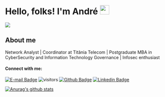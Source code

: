 # Hello, folks! I'm André <img src="https://raw.githubusercontent.com/MartinHeinz/MartinHeinz/master/wave.gif" width="30px">

<p align="left"><img src="https://user-images.githubusercontent.com/30474126/126912687-abbda8ed-12cc-4607-8724-75ff66623fc3.png" /></p>

## About me

Network Analyst | Coordinator at Titânia Telecom | Postgraduate MBA in CyberSecurity and Information Technology Governance | Infosec enthusiast

#### Connect with me:
[![E-mail Badge](https://img.shields.io/badge/Email-andrepires.corporativo%40gmail.com-green)](andrepires.corporativo@gmail.com)
![visitors](https://visitor-badge.glitch.me/badge?page_id=piresand)
[![Github Badge](https://img.shields.io/badge/-Github-000?style=flat-square&logo=Github&logoColor=white&link=https://github.com/piresand)](https://github.com/piresand)
[![Linkedin Badge](https://img.shields.io/badge/LinkedIn-piresand?style=for-the-badge&logoColor=white&link=https://www.linkedin.com/in/piresand/)](https://www.linkedin.com/in/piresand/)

[![Anurag's github stats](https://github-readme-stats.vercel.app/api?username=piresand&theme=blue-green)](https://github.com/piresand/github-readme-stats)
